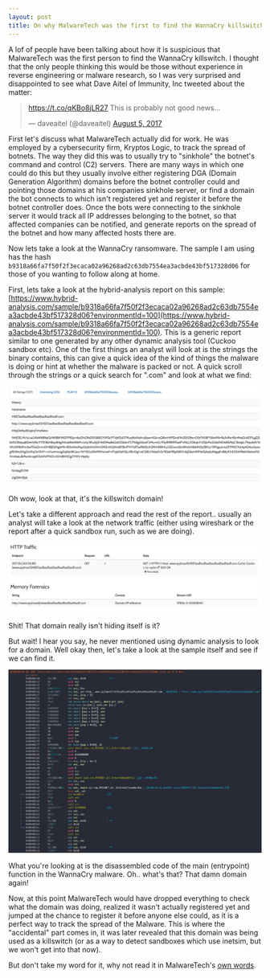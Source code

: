 ```yaml
---
layout: post
title: On why MalwareTech was the first to find the WannaCry killswitch
---
```


A lof of people have been talking about how it is suspicious that MalwareTech was the first person to find the WannaCry killswitch. I thought that the only people thinking this would be those without experience in reverse engineering or malware research, so I was very surprised and disappointed to see what Dave Aitel of Immunity, Inc tweeted about the matter:


<blockquote class="twitter-tweet" data-lang="en"><p lang="en" dir="ltr"><a href="https://t.co/qKBo8jLR27">https://t.co/qKBo8jLR27</a> This is probably not good news...</p>&mdash; daveaitel (@daveaitel) <a href="https://twitter.com/daveaitel/status/893940560968519680">August 5, 2017</a></blockquote>
<script async src="//platform.twitter.com/widgets.js" charset="utf-8"></script>


First let's discuss what MalwareTech actually did for work. He was employed by a cybersecurity firm, Kryptos Logic, to track the spread of botnets. The way they did this was to usually try to "sinkhole" the botnet's command and control (C2) servers. There are many ways in which one could do this but they usually involve either registering DGA (Domain Generation Algorithm) domains before the botnet controller could and pointing those domains at his companies sinkhole server, or find a domain the bot connects to which isn't registered yet and register it before the botnet controller does. Once the bots were connecting to the sinkhole server it would track all IP addresses belonging to the botnet, so that affected companies can be notified, and generate reports on the spread of the botnet and how many affected hosts there are.


Now lets take a look at the WannaCry ransomware. The sample I am using has the hash `b9318a66fa7f50f2f3ecaca02a96268ad2c63db7554ea3acbde43bf517328d06` for those of you wanting to follow along at home.

First, lets take a look at the hybrid-analysis report on this sample: [https://www.hybrid-analysis.com/sample/b9318a66fa7f50f2f3ecaca02a96268ad2c63db7554ea3acbde43bf517328d06?environmentId=100](https://www.hybrid-analysis.com/sample/b9318a66fa7f50f2f3ecaca02a96268ad2c63db7554ea3acbde43bf517328d06?environmentId=100). This is a generic report similar to one generated by any other dynamic analysis tool (Cuckoo sandbox etc). One of the first things an analyst will look at is the strings the binary contains, this can give a quick idea of the kind of things the malware is doing or hint at whether the malware is packed or not. A quick scroll through the strings or a quick search for ".com" and look at what we find:


![strings](/images/wannacry-strings.png "image showing strings report in WannaCry sample")


Oh wow, look at that, it's the killswitch domain!


Let's take a different approach and read the rest of the report.. usually an analyst will take a look at the network traffic (either using wireshark or the report after a quick sandbox run, such as we are doing).


![network](/images/wannacry-network-report.png "image showing wannacry network report")


Shit! That domain really isn't hiding itself is it?


But wait! I hear you say, he never mentioned using dynamic analysis to look for a domain. Well okay then, let's take a look at the sample itself and see if we can find it.


![asm](/images/wannacry-main-asm.png "image showing wannacry main function")


What you're looking at is the disassembled code of the main (entrypoint) function in the WannaCry malware. Oh.. what's that? That damn domain again!


Now, at this point MalwareTech would have dropped everything to check what the domain was doing, realized it wasn't actually registered yet and jumped at the chance to register it before anyone else could, as it is a perfect way to track the spread of the Malware. This is where the "accidental" part comes in, it was later revealed that this domain was being used as a killswitch (or as a way to detect sandboxes which use inetsim, but we won't get into that now).

But don't take my word for it, why not read it in MalwareTech's [own words](https://www.malwaretech.com/2017/05/how-to-accidentally-stop-a-global-cyber-attacks.html).

